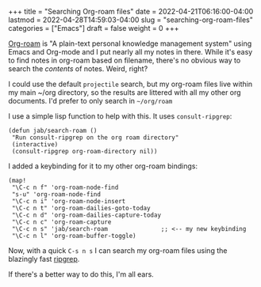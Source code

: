+++
title = "Searching Org-roam files"
date = 2022-04-21T06:16:00-04:00
lastmod = 2022-04-28T14:59:03-04:00
slug = "searching-org-roam-files"
categories = ["Emacs"]
draft = false
weight = 0
+++

[Org-roam](https://www.orgroam.com/) is "A plain-text personal knowledge management system" using Emacs and Org-mode and I put nearly all my notes in there. While it's easy to find notes in org-roam based on filename, there's no obvious way to search the _contents_ of notes. Weird, right?

<!--more-->

I could use the default `projectile` search, but my org-roam files live within my main ~/org directory, so the results are littered with all my other org documents. I'd prefer to only search in `~/org/roam`

I use a simple lisp function to help with this. It uses `consult-ripgrep`:

```emacs-lisp
(defun jab/search-roam ()
 "Run consult-ripgrep on the org roam directory"
 (interactive)
 (consult-ripgrep org-roam-directory nil))
```

I added a keybinding for it to my other org-roam bindings:

```emacs-lisp
(map!
 "\C-c n f" 'org-roam-node-find
 "s-u" 'org-roam-node-find
 "\C-c n i" 'org-roam-node-insert
 "\C-c n t" 'org-roam-dailies-goto-today
 "\C-c n d" 'org-roam-dailies-capture-today
 "\C-c n c" 'org-roam-capture
 "\C-c n s" 'jab/search-roam               ;; <-- my new keybinding
 "\C-c n l" 'org-roam-buffer-toggle)
```

Now, with a quick `C-s n s` I can search my org-roam files using the blazingly fast [ripgrep](https://github.com/BurntSushi/ripgrep).

If there's a better way to do this, I'm all ears.

[//]: # "Exported with love from a post written in Org mode"
[//]: # "- https://github.com/kaushalmodi/ox-hugo"

